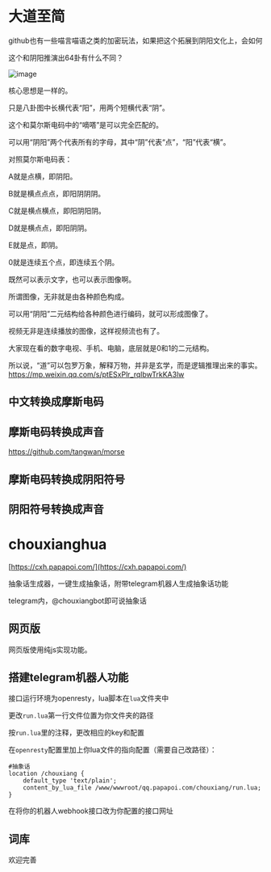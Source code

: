 # 大道至简

github也有一些喵言喵语之类的加密玩法，如果把这个拓展到阴阳文化上，会如何


这个和阴阳推演出64卦有什么不同？

![image](https://user-images.githubusercontent.com/2363295/233770525-3cf1ef00-b452-44b2-8523-33c57dc328c2.png)

核心思想是一样的。

         

只是八卦图中长横代表“阳”，用两个短横代表“阴”。

这个和莫尔斯电码中的“嘀嗒”是可以完全匹配的。

         

可以用“阴阳”两个代表所有的字母，其中“阴”代表“点”，“阳”代表“横”。

对照莫尔斯电码表：

A就是点横，即阴阳。

B就是横点点点，即阳阴阴阴。

C就是横点横点，即阳阴阳阴。

D就是横点点，即阳阴阴。

E就是点，即阴。

0就是连续五个点，即连续五个阴。

既然可以表示文字，也可以表示图像啊。

         

所谓图像，无非就是由各种颜色构成。

可以用“阴阳”二元结构给各种颜色进行编码，就可以形成图像了。

视频无非是连续播放的图像，这样视频流也有了。

         

大家现在看的数字电视、手机、电脑，底层就是0和1的二元结构。

         

所以说，“道”可以包罗万象，解释万物，并非是玄学，而是逻辑推理出来的事实。
https://mp.weixin.qq.com/s/ptESxPlr_rqlbwTrkKA3lw


## 中文转换成摩斯电码

## 摩斯电码转换成声音
https://github.com/tangwan/morse

## 摩斯电码转换成阴阳符号

## 阴阳符号转换成声音

# chouxianghua

[https://cxh.papapoi.com/](https://cxh.papapoi.com/)

抽象话生成器，一键生成抽象话，附带telegram机器人生成抽象话功能

telegram内，@chouxiangbot即可说抽象话

## 网页版

网页版使用纯js实现功能。

## 搭建telegram机器人功能

接口运行环境为openresty，lua脚本在`lua`文件夹中

更改`run.lua`第一行文件位置为你文件夹的路径

按`run.lua`里的注释，更改相应的key和配置

在`openresty`配置里加上你lua文件的指向配置（需要自己改路径）：

```nginx
#抽象话
location /chouxiang {
    default_type 'text/plain';
    content_by_lua_file /www/wwwroot/qq.papapoi.com/chouxiang/run.lua;
}
```

在将你的机器人webhook接口改为你配置的接口网址

## 词库

欢迎完善
